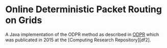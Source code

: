 # Online Deterministic Packet Routing on Grids

A Java implementation of the ODPR method as described in [ODPR][df1] which was publicated in 2015 at the [Computing Research Repository][df2]. 

   [df1]: <https://arxiv.org/pdf/1501.06140v1.pdf>
   [df1]: <https://arxiv.org/corr/home>
